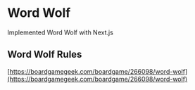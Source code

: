 # Word Wolf
Implemented Word Wolf with Next.js

## Word Wolf Rules
[https://boardgamegeek.com/boardgame/266098/word-wolf](https://boardgamegeek.com/boardgame/266098/word-wolf)
